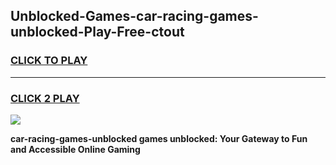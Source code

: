 
## Unblocked-Games-car-racing-games-unblocked-Play-Free-ctout
<h3>
<a href="https://premium76.site?title=car-racing-games-unblocked&ref=09A">CLICK TO PLAY</a></h3>
<hr>

<h3>
<a href="https://premium76.site?title=car-racing-games-unblocked&ref=09A">CLICK 2 PLAY</a>
  
</h3>

<a href="https://premium76.site?title=car-racing-games-unblocked&ref=09A"><img src="https://clearcache.store/games.png"></a>


**car-racing-games-unblocked games unblocked: Your Gateway to Fun and Accessible Online Gaming**
